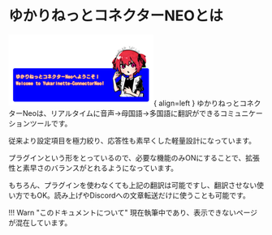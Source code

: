 # ゆかりねっとコネクターNEOとは
![Image title](images/title01.png){ align=left }
ゆかりねっとコネクターNeoは、リアルタイムに音声→母国語→多国語に翻訳ができるコミュニケーションツールです。

従来より設定項目を極力絞り、応答性も素早くした軽量設計になっています。

プラグインという形をとっているので、必要な機能のみONにすることで、拡張性と素早さのバランスがとれるようになっています。

もちろん、プラグインを使わなくても上記の翻訳は可能ですし、翻訳させない使い方でもOK。読み上げやDiscordへの文章転送だけに使うことも可能です。

!!! Warn "このドキュメントについて"
    現在執筆中であり、表示できないページが混在しています。

